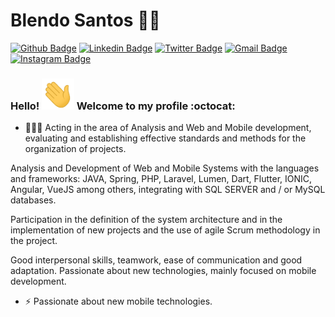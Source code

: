 # Blendo Santos :man_technologist:

[![Github Badge](https://img.shields.io/badge/-Github-000?style=flat-square&logo=Github&logoColor=white&link=https://github.com/lucasgdb)](https://github.com/blendosantos)
[![Linkedin Badge](https://img.shields.io/badge/-LinkedIn-blue?style=flat-square&logo=Linkedin&logoColor=white&link=https://www.linkedin.com/in/rebeccamanzi/)](https://www.linkedin.com/in/blendo-santos-5a0250ba/)
[![Twitter Badge](https://img.shields.io/badge/-Twitter-1ca0f1?style=flat-square&labelColor=1ca0f1&logo=twitter&logoColor=white&link=https://twitter.com/lgdbittencourt)](https://twitter.com/blendojs)
[![Gmail Badge](https://img.shields.io/badge/-Gmail-c14438?style=flat-square&logo=Gmail&logoColor=white&link=mailto:blendo@outlook.com)](mailto:blendo@outlook.com)
[![Instagram Badge](https://img.shields.io/badge/-Instagram-C13584?style=flat-square&labelColor=C13584&logo=instagram&logoColor=white&link=https://www.instagram.com/codepwr/)](https://www.instagram.com/blendojs/)

### Hello! <img style="margin: 0 auto" src="https://github.com/ABSphreak/ABSphreak/blob/master/gifs/Hi.gif" height="50"> Welcome to my profile :octocat:

- 👨🏽‍💻 Acting in the area of Analysis and Web and Mobile development, evaluating and establishing effective standards and methods for the organization of projects.

Analysis and Development of Web and Mobile Systems with the languages and frameworks: JAVA, Spring, PHP, Laravel, Lumen, Dart, Flutter, IONIC, Angular, VueJS among others, integrating with SQL SERVER and / or MySQL databases.

Participation in the definition of the system architecture and in the implementation of new projects and the use of agile Scrum methodology in the project.

Good interpersonal skills, teamwork, ease of communication and good adaptation. Passionate about new technologies, mainly focused on mobile development.
- ⚡ Passionate about new mobile technologies.
